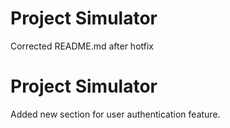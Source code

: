 # Project Simulator
Corrected README.md after hotfix
# Project Simulator

Added new section for user authentication feature.


